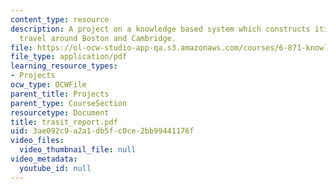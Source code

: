 ```yaml
---
content_type: resource
description: A project on a knowledge based system which constructs itineraries for
  travel around Boston and Cambridge.
file: https://ol-ocw-studio-app-qa.s3.amazonaws.com/courses/6-871-knowledge-based-applications-systems-spring-2005/3ae092c9a2a1db5fc0ce2bb99441176f_trasit_report.pdf
file_type: application/pdf
learning_resource_types:
- Projects
ocw_type: OCWFile
parent_title: Projects
parent_type: CourseSection
resourcetype: Document
title: trasit_report.pdf
uid: 3ae092c9-a2a1-db5f-c0ce-2bb99441176f
video_files:
  video_thumbnail_file: null
video_metadata:
  youtube_id: null
---
```

